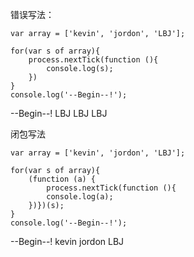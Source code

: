 错误写法：

    var array = ['kevin', 'jordon', 'LBJ'];

    for(var s of array){
        process.nextTick(function (){
            console.log(s);
        })
    }
    console.log('--Begin--!');

--Begin--!
LBJ
LBJ
LBJ


闭包写法

    var array = ['kevin', 'jordon', 'LBJ'];

    for(var s of array){
        (function (a) {
            process.nextTick(function (){
            console.log(a);
        })})(s);
    }
    console.log('--Begin--!');

--Begin--!
kevin
jordon
LBJ
